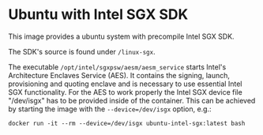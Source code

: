 Ubuntu with Intel SGX SDK
=========================

This image provides a ubuntu system with precompile Intel SGX SDK.

The SDK's source is found under `/linux-sgx`.

The executable `/opt/intel/sgxpsw/aesm/aesm_service` starts Intel's Architecture Enclaves Service (AES).
It contains the signing, launch, provisioning and quoting enclave and is necessary to use essential Intel SGX functionality.
For the AES to work properly the Intel SGX device file "/dev/isgx" has to be provided inside of the container.
This can be achieved by starting the image with the `--device=/dev/isgx` option, e.g.:

    docker run -it --rm --device=/dev/isgx ubuntu-intel-sgx:latest bash